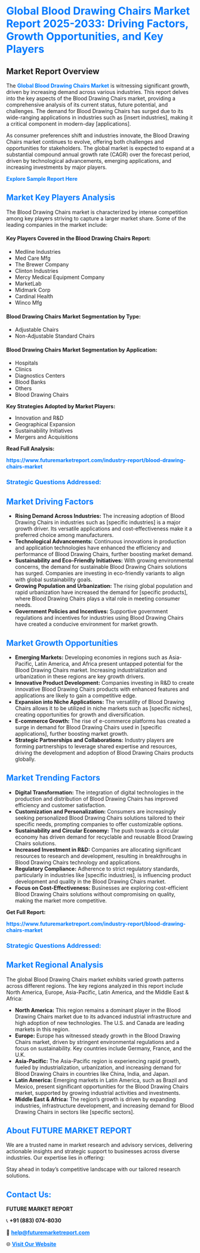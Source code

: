 <h1 style="color: #007BFF;">Global Blood Drawing Chairs Market Report 2025-2033: Driving Factors, Growth Opportunities, and Key Players</h1>

<section id="overview">
<h2>Market Report Overview</h2>
<p>The <a href="https://www.futuremarketreport.com/industry-report/blood-drawing-chairs-market" style="color: #007BFF; text-decoration: none;"><strong>Global Blood Drawing Chairs Market</strong></a> is witnessing significant growth, driven by increasing demand across various industries. This report delves into the key aspects of the Blood Drawing Chairs market, providing a comprehensive analysis of its current status, future potential, and challenges. The demand for Blood Drawing Chairs has surged due to its wide-ranging applications in industries such as [insert industries], making it a critical component in modern-day [applications].</p>
<p>As consumer preferences shift and industries innovate, the Blood Drawing Chairs market continues to evolve, offering both challenges and opportunities for stakeholders. The global market is expected to expand at a substantial compound annual growth rate (CAGR) over the forecast period, driven by technological advancements, emerging applications, and increasing investments by major players.</p>
</section>

<section id="overview">
<p><a href="https://www.futuremarketreport.com/request-sample/reportId=125079" style="color: #007BFF; text-decoration: none;"><strong>Explore Sample Report Here</strong></a></p>
</section>

<section id="key-players">
<h2 style="color: #007BFF;">Market Key Players Analysis</h2>
<p>The Blood Drawing Chairs market is characterized by intense competition among key players striving to capture a larger market share. Some of the leading companies in the market include:</p>
<h4>Key Players Covered in the Blood Drawing Chairs Report:</h4>
<ul><li>Medline Industries</li><li>Med Care Mfg</li><li>The Brewer Company</li><li>Clinton Industries</li><li>Mercy Medical Equipment Company</li><li>MarketLab</li><li>Midmark Corp</li><li>Cardinal Health</li><li>Winco Mfg</li></ul>
<h4>Blood Drawing Chairs Market Segmentation by Type:</h4>
<ul><li>Adjustable Chairs</li><li>Non-Adjustable Standard Chairs</li></ul>

<h4>Blood Drawing Chairs Market Segmentation by Application:</h4>
<ul><li>Hospitals</li><li>Clinics</li><li>Diagnostics Centers</li><li>Blood Banks</li><li>Others</li><li>Blood Drawing Chairs</li></ul>
<p><strong>Key Strategies Adopted by Market Players:</strong></p>
<ul>
<li>Innovation and R&D</li>
<li>Geographical Expansion</li>
<li>Sustainability Initiatives</li>
<li>Mergers and Acquisitions</li>
</ul>
</section>

<section>
<p><strong>Read Full Analysis: </strong></p><a href="https://www.futuremarketreport.com/industry-report/blood-drawing-chairs-market" style="color: #007BFF; text-decoration: none;"><strong>https://www.futuremarketreport.com/industry-report/blood-drawing-chairs-market</strong></a>
<h3 style="color: #007BFF;">Strategic Questions Addressed:</h3>
</section>

<section id="driving-factors">
<h2 style="color: #007BFF;">Market Driving Factors</h2>
<ul>
<li><strong>Rising Demand Across Industries:</strong> The increasing adoption of Blood Drawing Chairs in industries such as [specific industries] is a major growth driver. Its versatile applications and cost-effectiveness make it a preferred choice among manufacturers.</li>
<li><strong>Technological Advancements:</strong> Continuous innovations in production and application technologies have enhanced the efficiency and performance of Blood Drawing Chairs, further boosting market demand.</li>
<li><strong>Sustainability and Eco-Friendly Initiatives:</strong> With growing environmental concerns, the demand for sustainable Blood Drawing Chairs solutions has surged. Companies are investing in eco-friendly variants to align with global sustainability goals.</li>
<li><strong>Growing Population and Urbanization:</strong> The rising global population and rapid urbanization have increased the demand for [specific products], where Blood Drawing Chairs plays a vital role in meeting consumer needs.</li>
<li><strong>Government Policies and Incentives:</strong> Supportive government regulations and incentives for industries using Blood Drawing Chairs have created a conducive environment for market growth.</li>
</ul>
</section>

<section id="growth-opportunities">
<h2 style="color: #007BFF;">Market Growth Opportunities</h2>
<ul>
<li><strong>Emerging Markets:</strong> Developing economies in regions such as Asia-Pacific, Latin America, and Africa present untapped potential for the Blood Drawing Chairs market. Increasing industrialization and urbanization in these regions are key growth drivers.</li>
<li><strong>Innovative Product Development:</strong> Companies investing in R&D to create innovative Blood Drawing Chairs products with enhanced features and applications are likely to gain a competitive edge.</li>
<li><strong>Expansion into Niche Applications:</strong> The versatility of Blood Drawing Chairs allows it to be utilized in niche markets such as [specific niches], creating opportunities for growth and diversification.</li>
<li><strong>E-commerce Growth:</strong> The rise of e-commerce platforms has created a surge in demand for Blood Drawing Chairs used in [specific applications], further boosting market growth.</li>
<li><strong>Strategic Partnerships and Collaborations:</strong> Industry players are forming partnerships to leverage shared expertise and resources, driving the development and adoption of Blood Drawing Chairs products globally.</li>
</ul>
</section>

<section id="trending-factors">
<h2 style="color: #007BFF;">Market Trending Factors</h2>
<ul>
<li><strong>Digital Transformation:</strong> The integration of digital technologies in the production and distribution of Blood Drawing Chairs has improved efficiency and customer satisfaction.</li>
<li><strong>Customization and Personalization:</strong> Consumers are increasingly seeking personalized Blood Drawing Chairs solutions tailored to their specific needs, prompting companies to offer customizable options.</li>
<li><strong>Sustainability and Circular Economy:</strong> The push towards a circular economy has driven demand for recyclable and reusable Blood Drawing Chairs solutions.</li>
<li><strong>Increased Investment in R&D:</strong> Companies are allocating significant resources to research and development, resulting in breakthroughs in Blood Drawing Chairs technology and applications.</li>
<li><strong>Regulatory Compliance:</strong> Adherence to strict regulatory standards, particularly in industries like [specific industries], is influencing product development and quality in the Blood Drawing Chairs market.</li>
<li><strong>Focus on Cost-Effectiveness:</strong> Businesses are exploring cost-efficient Blood Drawing Chairs solutions without compromising on quality, making the market more competitive.</li>
</ul>
</section>

<section>
<p><strong>Get Full Report: </strong></p><a href="https://www.futuremarketreport.com/industry-report/blood-drawing-chairs-market" style="color: #007BFF; text-decoration: none;"><strong>https://www.futuremarketreport.com/industry-report/blood-drawing-chairs-market</strong></a>
<h3 style="color: #007BFF;">Strategic Questions Addressed:</h3>
</section>


<section id="regional-analysis">
<h2 style="color: #007BFF;">Market Regional Analysis</h2>
<p>The global Blood Drawing Chairs market exhibits varied growth patterns across different regions. The key regions analyzed in this report include North America, Europe, Asia-Pacific, Latin America, and the Middle East & Africa:</p>
<ul>
<li><strong>North America:</strong> This region remains a dominant player in the Blood Drawing Chairs market due to its advanced industrial infrastructure and high adoption of new technologies. The U.S. and Canada are leading markets in this region.</li>
<li><strong>Europe:</strong> Europe has witnessed steady growth in the Blood Drawing Chairs market, driven by stringent environmental regulations and a focus on sustainability. Key countries include Germany, France, and the U.K.</li>
<li><strong>Asia-Pacific:</strong> The Asia-Pacific region is experiencing rapid growth, fueled by industrialization, urbanization, and increasing demand for Blood Drawing Chairs in countries like China, India, and Japan.</li>
<li><strong>Latin America:</strong> Emerging markets in Latin America, such as Brazil and Mexico, present significant opportunities for the Blood Drawing Chairs market, supported by growing industrial activities and investments.</li>
<li><strong>Middle East & Africa:</strong> The region’s growth is driven by expanding industries, infrastructure development, and increasing demand for Blood Drawing Chairs in sectors like [specific sectors].</li>
</ul>
</section>

<footer>
<h2 style="color: #007BFF;">About FUTURE MARKET REPORT</h2>
<p>We are a trusted name in market research and advisory services, delivering actionable insights and strategic support to businesses across diverse industries. Our expertise lies in offering:</p>

<p>Stay ahead in today’s competitive landscape with our tailored research solutions.</p>

<h2 style="color: #007BFF;">Contact Us:</h2>
<p><strong>FUTURE MARKET REPORT</strong></p>
<p>📞 <strong>+91 (883) 074-8030</strong></p>
<p>📧 <strong><a href="mailto:help@futuremarketreport.com" style="color: #007BFF;">help@futuremarketreport.com</a></strong></p>
<p>🌐 <strong><a href="https://www.futuremarketreport.com/" style="color: #007BFF;">Visit Our Website</a></strong></p>
</footer>